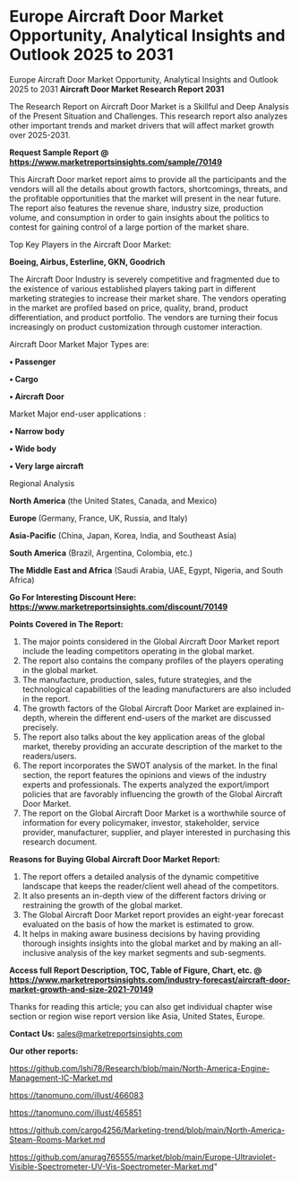 # Europe Aircraft Door Market Opportunity, Analytical Insights and Outlook 2025 to 2031
Europe Aircraft Door Market Opportunity, Analytical Insights and Outlook 2025 to 2031
<strong>Aircraft Door Market Research Report 2031</strong>

The Research Report on Aircraft Door Market is a Skillful and Deep Analysis of the Present Situation and Challenges. This research report also analyzes other important trends and market drivers that will affect market growth over 2025-2031.

<strong>Request Sample Report @ <a href=https://www.marketreportsinsights.com/sample/70149>https://www.marketreportsinsights.com/sample/70149</a></strong>

This Aircraft Door market report aims to provide all the participants and the vendors will all the details about growth factors, shortcomings, threats, and the profitable opportunities that the market will present in the near future. The report also features the revenue share, industry size, production volume, and consumption in order to gain insights about the politics to contest for gaining control of a large portion of the market share.

Top Key Players in the Aircraft Door Market:

<strong>Boeing, Airbus, Esterline, GKN, Goodrich</strong>

The Aircraft Door Industry is severely competitive and fragmented due to the existence of various established players taking part in different marketing strategies to increase their market share. The vendors operating in the market are profiled based on price, quality, brand, product differentiation, and product portfolio. The vendors are turning their focus increasingly on product customization through customer interaction.

Aircraft Door Market Major Types are:

<strong>• Passenger

• Cargo

• Aircraft Door</strong>

Market Major end-user applications :

<strong>• Narrow body

• Wide body

• Very large aircraft</strong>

Regional Analysis

</u><strong><b>North America</b></strong> (the United States, Canada, and Mexico)

<strong><b>Europe </b></strong>(Germany, France, UK, Russia, and Italy)

<strong><b>Asia-Pacific</b></strong> (China, Japan, Korea, India, and Southeast Asia)

<strong><b>South America</b></strong> (Brazil, Argentina, Colombia, etc.)

<strong><b>The Middle East and Africa</b></strong> (Saudi Arabia, UAE, Egypt, Nigeria, and South Africa)

<strong>Go For Interesting Discount Here: <a href=https://www.marketreportsinsights.com/discount/70149>https://www.marketreportsinsights.com/discount/70149</a></strong>

<strong>Points Covered in The Report:</strong>
<ol>
  <li>The major points considered in the Global Aircraft Door Market report include the leading competitors operating in the global market.</li>
  <li>The report also contains the company profiles of the players operating in the global market.</li>
  <li>The manufacture, production, sales, future strategies, and the technological capabilities of the leading manufacturers are also included in the report.</li>
  <li>The growth factors of the Global Aircraft Door Market are explained in-depth, wherein the different end-users of the market are discussed precisely.</li>
  <li>The report also talks about the key application areas of the global market, thereby providing an accurate description of the market to the readers/users.</li>
  <li>The report incorporates the SWOT analysis of the market. In the final section, the report features the opinions and views of the industry experts and professionals. The experts analyzed the export/import policies that are favorably influencing the growth of the Global Aircraft Door Market.</li>
  <li>The report on the Global Aircraft Door Market is a worthwhile source of information for every policymaker, investor, stakeholder, service provider, manufacturer, supplier, and player interested in purchasing this research document.</li>
</ol>
<strong>Reasons for Buying Global Aircraft Door Market Report:</strong>

<ol>
  <li>The report offers a detailed analysis of the dynamic competitive landscape that keeps the reader/client well ahead of the competitors.</li>
  <li>It also presents an in-depth view of the different factors driving or restraining the growth of the global market.</li>
  <li>The Global Aircraft Door Market report provides an eight-year forecast evaluated on the basis of how the market is estimated to grow.</li>
  <li>It helps in making aware business decisions by having providing thorough insights insights into the global market and by making an all-inclusive analysis of the key market segments and sub-segments.</li>
</ol>
<strong>Access full Report Description, TOC, Table of Figure, Chart, etc. @ <a href=https://www.marketreportsinsights.com/industry-forecast/aircraft-door-market-growth-and-size-2021-70149>https://www.marketreportsinsights.com/industry-forecast/aircraft-door-market-growth-and-size-2021-70149</a></strong>


Thanks for reading this article; you can also get individual chapter wise section or region wise report version like Asia, United States, Europe.

<strong>Contact Us:</strong>
sales@marketreportsinsights.com

<strong>Our other reports:</strong>

<a href=https://github.com/Ishi78/Research/blob/main/North-America-Engine-Management-IC-Market.md>https://github.com/Ishi78/Research/blob/main/North-America-Engine-Management-IC-Market.md</a>

<a href=https://tanomuno.com/illust/466083>https://tanomuno.com/illust/466083</a>

<a href=https://tanomuno.com/illust/465851>https://tanomuno.com/illust/465851</a>

<a href=https://github.com/cargo4256/Marketing-trend/blob/main/North-America-Steam-Rooms-Market.md>https://github.com/cargo4256/Marketing-trend/blob/main/North-America-Steam-Rooms-Market.md</a>

<a href=https://github.com/anurag765555/market/blob/main/Europe-Ultraviolet-Visible-Spectrometer-UV-Vis-Spectrometer-Market.md>https://github.com/anurag765555/market/blob/main/Europe-Ultraviolet-Visible-Spectrometer-UV-Vis-Spectrometer-Market.md</a>"
